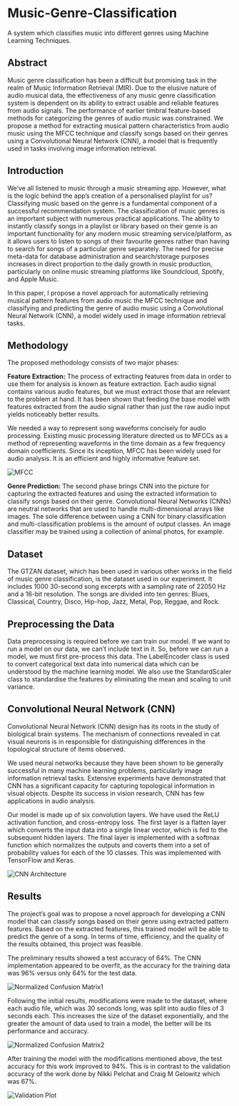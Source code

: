 # Music-Genre-Classification
A system which classifies music into different genres using Machine Learning Techniques.

## Abstract
Music genre classification has been a difficult but promising task in the realm of Music Information Retrieval (MIR). Due to the elusive nature of audio musical data, the
effectiveness of any music genre classification system is dependent on its ability to extract usable and reliable features from audio signals. The performance of earlier timbral
feature-based methods for categorizing the genres of audio music was constrained. We
propose a method for extracting musical pattern characteristics from audio music using
the MFCC technique and classify songs based on their genres using a Convolutional
Neural Network (CNN), a model that is frequently used in tasks involving image information retrieval.

## Introduction
We’ve all listened to music through a music streaming app. However, what is the
logic behind the app’s creation of a personalised playlist for us? Classifying music
based on the genre is a fundamental component of a successful recommendation system. The classification of music genres is an important subject with numerous practical
applications. The ability to instantly classify songs in a playlist or library based on
their genre is an important functionality for any modern music streaming service/platform, as it allows users to listen to songs of their favourite genres rather than having
to search for songs of a particular genre separately. The need for precise meta-data for
database administration and search/storage purposes increases in direct proportion to
the daily growth in music production, particularly on online music streaming platforms
like Soundcloud, Spotify, and Apple Music.

In this paper, I propose a novel approach for automatically retrieving musical pattern
features from audio music the MFCC technique and classifying and predicting the genre
of audio music using a Convolutional Neural Network (CNN), a model widely used in
image information retrieval tasks.

## Methodology
The proposed methodology consists of two major phases:
    
**Feature Extraction:** The process of extracting features from data in order to use them for analysis is known as feature extraction. Each audio signal contains various audio features, but we must extract those that are relevant to the problem at hand. It has been shown that feeding the base model with features extracted from the audio signal rather than just the raw audio input yields noticeably better results.

We needed a way to represent song waveforms concisely for audio processing.
Existing music processing literature directed us to MFCCs as a method of representing waveforms in the time domain as a few frequency domain coefficients.
Since its inception, MFCC has been widely used for audio analysis. It is an efficient and highly informative feature set.

![MFCC](https://user-images.githubusercontent.com/55456557/210796131-58f2343a-8769-4a89-af45-68991ecb3e8d.jpeg)


**Genre Prediction:** The second phase brings CNN into the picture for capturing
the extracted features and using the extracted information to classify songs based
on their genre.
Convolutional Neural Networks (CNNs) are neutral networks that are used to
handle multi-dimensional arrays like images. The sole difference between using
a CNN for binary classification and multi-classification problems is the amount
of output classes. An image classifier may be trained using a collection of animal
photos, for example.

## Dataset
The GTZAN dataset, which has been used in various other works in the field of music
genre classification, is the dataset used in our experiment. It includes 1000 30-second
song excerpts with a sampling rate of 22050 Hz and a 16-bit resolution. The songs are
divided into ten genres: Blues, Classical, Country, Disco, Hip-hop, Jazz, Metal, Pop,
Reggae, and Rock.

## Preprocessing the Data
Data preprocessing is required before we can train our model. If we want to run a model
on our data, we can’t include text in it. So, before we can run a model, we must first
pre-process this data. The LabelEncoder class is used to convert categorical text data
into numerical data which can be understood by the machine learning model. We also
use the StandardScaler class to standardise the features by eliminating the mean and
scaling to unit variance.

## Convolutional Neural Network (CNN)
Convolutional Neural Network (CNN) design has its roots in the study of biological brain
systems. The mechanism of connections revealed in cat visual neurons is in responsible
for distinguishing differences in the topological structure of items observed.

We used neural networks because they have been shown to be generally successful in
many machine learning problems, particularly image information retrieval tasks. Extensive experiments have demonstrated that CNN has a significant capacity for capturing
topological information in visual objects. Despite its success in vision research, CNN
has few applications in audio analysis.

Our model is made up of six convolution layers. We have used the ReLU activation
function, and cross-entropy loss. The first layer is a flatten layer which converts the
input data into a single linear vector, which is fed to the subsequent hidden layers. The
final layer is implemented with a softmax function which normalizes the outputs and
coverts them into a set of probability values for each of the 10 classes. This was implemented with TensorFlow and Keras.


![CNN Architecture](https://user-images.githubusercontent.com/55456557/210795813-2f87ef47-21e2-4aff-8fa2-cdd627078228.png)

## Results
The project’s goal was to propose a novel approach for developing a CNN model that
can classify songs based on their genre using extracted pattern features. Based on the
extracted features, this trained model will be able to predict the genre of a song. In terms
of time, efficiency, and the quality of the results obtained, this project was feasible.

The preliminary results showed a test accuracy of 64%. The CNN implementation
appeared to be overfit, as the accuracy for the training data was 96% versus only 64%
for the test data.

![Normalized Confusion Matrix1](https://user-images.githubusercontent.com/55456557/210796392-a4d777f7-914b-45c8-83c8-2865a7c3f746.png)


Following the initial results, modifications were made to the dataset, where each audio
file, which was 30 seconds long, was split into audio files of 3 seconds each. This
increases the size of the dataset exponentially, and the greater the amount of data used
to train a model, the better will be its performance and accuracy.

![Normalized Confusion Matrix2](https://user-images.githubusercontent.com/55456557/210796427-c0313297-2cc8-4a34-bc9d-8c03764224e0.png)


After training the model with the modifications mentioned above, the test accuracy for
this work improved to 94%. This is in contrast to the validation accuracy of the work
done by Nikki Pelchat and Craig M Gelowitz which was 67%.

![Validation Plot](https://user-images.githubusercontent.com/55456557/210796523-6c1f3439-8285-47b6-9878-8429282a2394.png)

